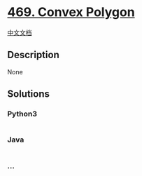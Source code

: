# [469. Convex Polygon](https://leetcode.com/problems/convex-polygon)

[中文文档](/solution/0400-0499/0469.Convex%20Polygon/README.md)

## Description
None


## Solutions


<!-- tabs:start -->

### **Python3**

```python

```

### **Java**

```java

```

### **...**
```

```

<!-- tabs:end -->
